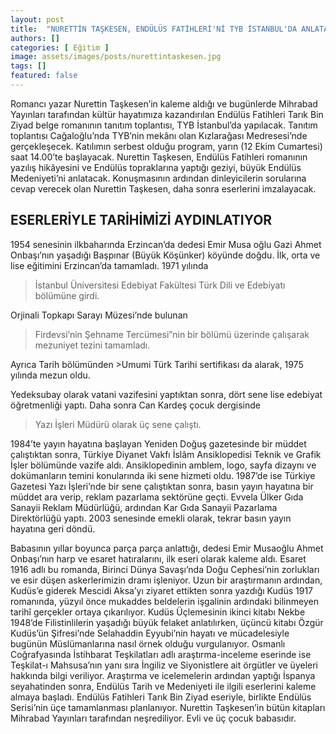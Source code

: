 ```yaml
---
layout: post
title:  "NURETTİN TAŞKESEN, ENDÜLÜS FATİHLERİ'Nİ TYB İSTANBUL'DA ANLATACAK"
authors: []
categories: [ Eğitim ]
image: assets/images/posts/nurettintaskesen.jpg
tags: []
featured: false
---
```


Romancı yazar Nurettin Taşkesen’in kaleme aldığı ve bugünlerde Mihrabad Yayınları tarafından kültür hayatımıza kazandırılan Endülüs Fatihleri Tarık Bin Ziyad belge romanının tanıtım toplantısı, TYB İstanbul’da yapılacak. Tanıtım toplantısı Cağaloğlu’nda TYB’nin mekânı olan Kızlarağası Medresesi’nde gerçekleşecek. Katılımın serbest olduğu program, yarın (12 Ekim Cumartesi) saat 14.00’te başlayacak. Nurettin Taşkesen, Endülüs Fatihleri romanının yazılış hikâyesini ve Endülüs topraklarına yaptığı geziyi, büyük Endülüs Medeniyeti’ni anlatacak. Konuşmasının ardından dinleyicilerin sorularına cevap verecek olan Nurettin Taşkesen, daha sonra eserlerini imzalayacak.

## ESERLERİYLE TARİHİMİZİ AYDINLATIYOR

1954 senesinin ilkbaharında Erzincan’da dedesi Emir Musa oğlu Gazi Ahmet Onbaşı’nın yaşadığı Başpınar (Büyük Köşünker) köyünde doğdu. İlk, orta ve lise eğitimini Erzincan’da tamamladı. 1971 yılında 
>İstanbul Üniversitesi Edebiyat Fakültesi Türk Dili ve Edebiyatı bölümüne girdi. 

Orjinali Topkapı Sarayı Müzesi’nde bulunan 

>Firdevsi’nin Şehname Tercümesi”nin bir bölümü üzerinde çalışarak mezuniyet tezini tamamladı. 

Ayrıca Tarih bölümünden >Umumi Türk Tarihi sertifikası da alarak, 1975 yılında mezun oldu.

Yedeksubay olarak vatani vazifesini yaptıktan sonra, dört sene lise edebiyat öğretmenliği yaptı. Daha sonra Can Kardeş çocuk dergisinde 

>Yazı İşleri Müdürü olarak üç sene çalıştı.



1984’te yayın hayatına başlayan Yeniden Doğuş gazetesinde bir müddet çalıştıktan sonra, Türkiye Diyanet Vakfı İslâm Ansiklopedisi Teknik ve Grafik İşler bölümünde vazife aldı. Ansiklopedinin amblem, logo, sayfa dizaynı ve dokümanların temini konularında iki sene hizmeti oldu. 1987’de ise Türkiye Gazetesi Yazı İşleri’nde bir sene çalıştıktan sonra, basın yayın hayatına bir müddet ara verip, reklam pazarlama sektörüne geçti. Evvela Ülker Gıda Sanayii Reklam Müdürlüğü, ardından Kar Gıda Sanayii Pazarlama Direktörlüğü yaptı. 2003 senesinde emekli olarak, tekrar basın yayın hayatına geri döndü.

Babasının yıllar boyunca parça parça anlattığı, dedesi Emir Musaoğlu Ahmet Onbaşı’nın harp ve esaret hatıralarını, ilk eseri olarak kaleme aldı. Esaret 1916 adlı bu romanda, Birinci Dünya Savaşı’nda Doğu Cephesi’nin zorlukları ve esir düşen askerlerimizin dramı işleniyor. Uzun bir araştırmanın ardından, Kudüs’e giderek Mescidi Aksa’yı ziyaret ettikten sonra yazdığı Kudüs 1917 romanında, yüzyıl önce mukaddes beldelerin işgalinin ardındaki bilinmeyen tarihî gerçekler ortaya çıkarılıyor. Kudüs Üçlemesinin ikinci kitabı Nekbe 1948’de Filistinlilerin yaşadığı büyük felaket anlatılırken, üçüncü kitabı Özgür Kudüs’ün Şifresi’nde Selahaddin Eyyubi’nin hayatı ve mücadelesiyle bugünün Müslümanlarına nasıl örnek olduğu vurgulanıyor. Osmanlı Coğrafyasında İstihbarat Teşkilatları adlı araştırma-inceleme eserinde ise Teşkilat-ı Mahsusa’nın yanı sıra İngiliz ve Siyonistlere ait örgütler ve üyeleri hakkında bilgi veriliyor. Araştırma ve icelemelerin ardından yaptığı İspanya seyahatinden sonra, Endülüs Tarih ve Medeniyeti ile ilgili eserlerini kaleme almaya başladı. Endülüs Fatihleri Tarık Bin Ziyad eseriyle, birlikte Endülüs Serisi’nin üçe tamamlanması planlanıyor. Nurettin Taşkesen’in bütün kitapları Mihrabad Yayınları tarafından neşrediliyor. Evli ve üç çocuk babasıdır.
